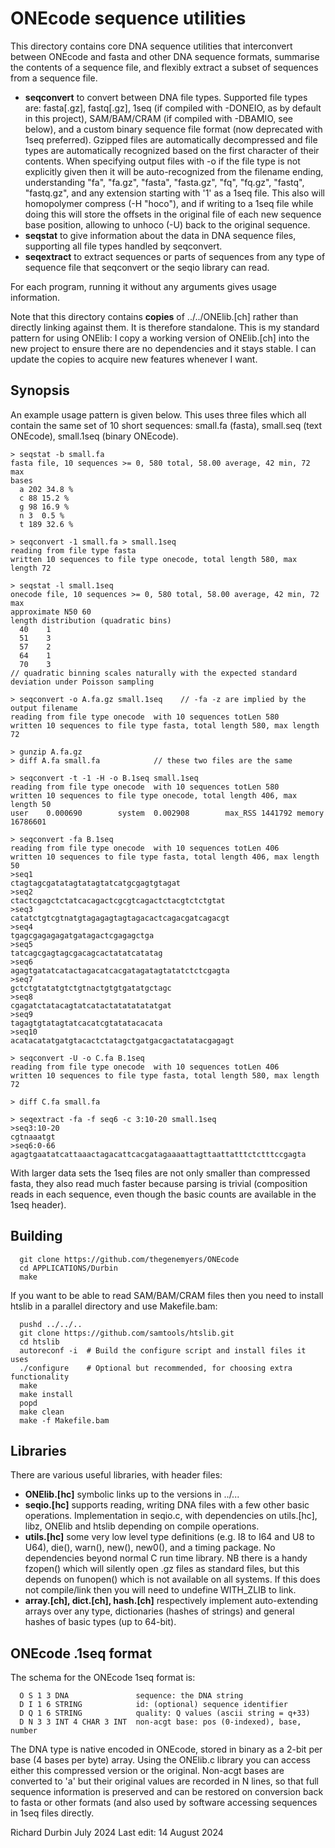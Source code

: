 # ONEcode sequence utilities

This directory contains core DNA sequence utilities that interconvert
between ONEcode and fasta and other DNA sequence formats, summarise the contents of a sequence file, and flexibly extract a subset of sequences from a sequence file.

- **seqconvert** to convert between DNA file types.  Supported file
  types are: fasta[.gz], fastq[.gz], 1seq (if compiled with -DONEIO, as by
  default in this project), SAM/BAM/CRAM (if compiled with -DBAMIO,
  see below), and a custom binary sequence file format (now deprecated
  with 1seq preferred). Gzipped files are automatically decompressed
  and file types are automatically recognized based on the first
  character of their contents. When specifying output files with -o
  if the file type is not explicitly given then it will be 
  auto-recognized from the filename ending, understanding 
  "fa", "fa.gz", "fasta", "fasta.gz", "fq", "fq.gz", "fastq",
  "fastq.gz", and any extension starting with '1' as a 1seq file. 
  This also will
  homopolymer compress (-H "hoco"), and if writing to a 1seq file
  while doing this will store the offsets in the original file of each
  new sequence base position, allowing to unhoco (-U) back to the
  original sequence.
- **seqstat** to give information about the data in DNA sequence
  files, supporting all file types handled by seqconvert.
- **seqextract** to extract sequences or parts of sequences from any
  type of sequence file that seqconvert or the seqio library can read.

For each program, running it without any arguments gives usage
information.

Note that this directory contains **copies** of ../../ONElib.[ch]
rather than directly linking against them.  It is therefore
standalone.  This is my standard pattern for using ONElib: I copy a
working version of ONElib.[ch] into the new project to ensure there
are no dependencies and it stays stable.  I can update the copies to
acquire new features whenever I want.

## Synopsis

An example usage pattern is given below.  This uses three files which
all contain the same set of 10 short sequences: small.fa (fasta), small.seq (text ONEcode), small.1seq (binary ONEcode).

```
> seqstat -b small.fa
fasta file, 10 sequences >= 0, 580 total, 58.00 average, 42 min, 72 max
bases
  a 202 34.8 %
  c 88 15.2 %
  g 98 16.9 %
  n 3  0.5 %
  t 189 32.6 %
  
> seqconvert -1 small.fa > small.1seq
reading from file type fasta
written 10 sequences to file type onecode, total length 580, max length 72
  
> seqstat -l small.1seq
onecode file, 10 sequences >= 0, 580 total, 58.00 average, 42 min, 72 max
approximate N50 60
length distribution (quadratic bins)
  40    1
  51    3
  57    2
  64    1
  70    3
// quadratic binning scales naturally with the expected standard deviation under Poisson sampling

> seqconvert -o A.fa.gz small.1seq    // -fa -z are implied by the output filename
reading from file type onecode  with 10 sequences totLen 580
written 10 sequences to file type fasta, total length 580, max length 72

> gunzip A.fa.gz
> diff A.fa small.fa            // these two files are the same

> seqconvert -t -1 -H -o B.1seq small.1seq
reading from file type onecode  with 10 sequences totLen 580
written 10 sequences to file type onecode, total length 406, max length 50
user    0.000690        system  0.002908        max_RSS 1441792 memory  16786601

> seqconvert -fa B.1seq
reading from file type onecode  with 10 sequences totLen 406
written 10 sequences to file type fasta, total length 406, max length 50
>seq1
ctagtagcgatatagtatagtatcatgcgagtgtagat
>seq2
ctactcgagctctatcacagactcgcgtcagactctacgtctctgtat
>seq3
catatctgtcgtnatgtagagagtagtagacactcagacgatcagacgt
>seq4
tgagcgagagagatgatagactcgagagctga
>seq5
tatcagcgagtagcgacagcactatatcatatag
>seq6
agagtgatatcatactagacatcacgatagatagtatatctctcgagta
>seq7
gctctgtatatgtctgtnactgtgtgatatgctagc
>seq8
cgagatctatacagtatcatactatatatatatgat
>seq9
tagagtgtatagtatcacatcgtatatacacata
>seq10
acatacatatgatgtacactctatagctgatgacgactatatacgagagt

> seqconvert -U -o C.fa B.1seq
reading from file type onecode  with 10 sequences totLen 406
written 10 sequences to file type fasta, total length 580, max length 72

> diff C.fa small.fa

> seqextract -fa -f seq6 -c 3:10-20 small.1seq
>seq3:10-20
cgtnaaatgt
>seq6:0-66
agagtgaatatcattaaactagacattcacgatagaaaattagttaattatttctctttccgagta

```
With larger data sets the 1seq files are not only smaller than compressed fasta, they also read much faster because parsing is trivial (composition reads in each sequence, even though the basic counts are available in the 1seq header).

## Building
```
  git clone https://github.com/thegenemyers/ONEcode
  cd APPLICATIONS/Durbin
  make
```

If you want to be able to read SAM/BAM/CRAM files then you need to install htslib in a parallel directory and use Makefile.bam:

```
  pushd ../../..
  git clone https://github.com/samtools/htslib.git
  cd htslib
  autoreconf -i  # Build the configure script and install files it uses
  ./configure    # Optional but recommended, for choosing extra functionality
  make
  make install
  popd
  make clean
  make -f Makefile.bam
```

## Libraries

There are various useful libraries, with header files:

- **ONElib.[hc]** symbolic links up to the versions in ../...
- **seqio.[hc]** supports reading, writing DNA files with a few other basic operations.  Implementation in seqio.c, with dependencies on utils.[hc], libz, ONElib and htslib depending on compile operations.
- **utils.[hc]** some very low level type definitions (e.g. I8 to I64 and U8 to U64), die(), warn(), new(), new0(), and a timing package.  No dependencies beyond normal C run time library.  NB there is a handy fzopen() which will silently open .gz files as standard files, but this depends on funopen() which is not available on all systems.  If this does not compile/link then you will need to undefine WITH_ZLIB to link.
- **array.[ch], dict.[ch], hash.[ch]** respectively implement auto-extending arrays over any type, dictionaries (hashes of strings) and general hashes of basic types (up to 64-bit).

## ONEcode .1seq format

The schema for the ONEcode 1seq format is:

```
  O S 1 3 DNA               sequence: the DNA string
  D I 1 6 STRING            id: (optional) sequence identifier
  D Q 1 6 STRING            quality: Q values (ascii string = q+33)
  D N 3 3 INT 4 CHAR 3 INT  non-acgt base: pos (0-indexed), base, number
```

The DNA type is native encoded in ONEcode, stored in binary as a 2-bit
per base (4 bases per byte) array. Using the ONElib.c library you can
access either this compressed version or the original. Non-acgt bases 
are converted to 'a' but their original values are recorded in N
lines, so that full sequence information is preserved and can be
restored on conversion back to fasta or other formats (and also used
by software accessing sequences in 1seq files directly. 

Richard Durbin
July 2024
Last edit: 14 August 2024
